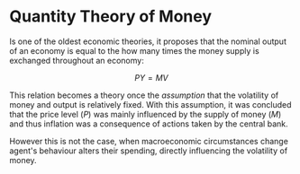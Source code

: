 # Quantity Theory of Money
Is one of the oldest economic theories, it proposes that the nominal output of an economy is equal to the how many times the money supply is exchanged throughout an economy: 

$$PY = MV$$

This relation becomes a theory once the *assumption* that the volatility of money and output is relatively fixed. With this assumption, it was concluded that the price level $(P)$ was mainly influenced by the supply of money $(M)$ and thus inflation was a consequence of actions taken by the central bank. 

However this is not the case, when macroeconomic circumstances change agent's behaviour alters their spending, directly influencing the volatility of money.
